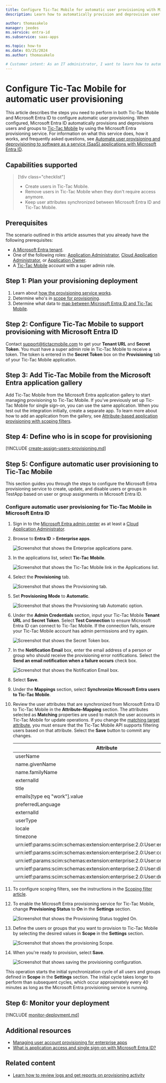 ```yaml
---
title: Configure Tic-Tac Mobile for automatic user provisioning with Microsoft Entra ID
description: Learn how to automatically provision and deprovision user accounts from Microsoft Entra ID to Tic-Tac Mobile.

author: thomasakelo
manager: jeedes
ms.service: entra-id
ms.subservice: saas-apps

ms.topic: how-to
ms.date: 03/25/2024
ms.author: thomasakelo

# Customer intent: As an IT administrator, I want to learn how to automatically provision and deprovision user accounts from Microsoft Entra ID to Tic-Tac Mobile so that I can streamline the user management process and ensure that users have the appropriate access to Tic-Tac Mobile.
---
```


# Configure Tic-Tac Mobile for automatic user provisioning

This article describes the steps you need to perform in both Tic-Tac Mobile and Microsoft Entra ID to configure automatic user provisioning. When configured, Microsoft Entra ID automatically provisions and deprovisions users and groups to [Tic-Tac Mobile](https://www.tictacmobile.com/) by using the Microsoft Entra provisioning service. For information on what this service does, how it works, and frequently asked questions, see [Automate user provisioning and deprovisioning to software as a service (SaaS) applications with Microsoft Entra ID](~/identity/app-provisioning/user-provisioning.md).


## Capabilities supported

> [!div class="checklist"]
> * Create users in Tic-Tac Mobile.
> * Remove users in Tic-Tac Mobile when they don't require access anymore.
> * Keep user attributes synchronized between Microsoft Entra ID and Tic-Tac Mobile.

## Prerequisites

The scenario outlined in this article assumes that you already have the following prerequisites:

* [A Microsoft Entra tenant](~/identity-platform/quickstart-create-new-tenant.md).
* One of the following roles: [Application Administrator](/entra/identity/role-based-access-control/permissions-reference#application-administrator), [Cloud Application Administrator](/entra/identity/role-based-access-control/permissions-reference#cloud-application-administrator), or [Application Owner](/entra/fundamentals/users-default-permissions#owned-enterprise-applications).
* A [Tic-Tac Mobile](https://www.tictacmobile.com/) account with a super admin role.


## Step 1: Plan your provisioning deployment

1. Learn about [how the provisioning service works](~/identity/app-provisioning/user-provisioning.md).
1. Determine who's in [scope for provisioning](~/identity/app-provisioning/define-conditional-rules-for-provisioning-user-accounts.md).
1. Determine what data to [map between Microsoft Entra ID and Tic-Tac Mobile](~/identity/app-provisioning/customize-application-attributes.md).

<a name='step-2-configure-tic-tac-mobile-to-support-provisioning-with-azure-ad'></a>

## Step 2: Configure Tic-Tac Mobile to support provisioning with Microsoft Entra ID

Contact support@tictacmobile.com to get your **Tenant URL** and **Secret Token**. You must have a super admin role in Tic-Tac Mobile to receive a token. The token is entered in the **Secret Token** box on the **Provisioning** tab of your Tic-Tac Mobile application.

<a name='step-3-add-tic-tac-mobile-from-the-azure-ad-application-gallery'></a>

## Step 3: Add Tic-Tac Mobile from the Microsoft Entra application gallery

Add Tic-Tac Mobile from the Microsoft Entra application gallery to start managing provisioning to Tic-Tac Mobile. If you've previously set up Tic-Tac Mobile for single sign-on, you can use the same application. When you test out the integration initially, create a separate app. To learn more about how to add an application from the gallery, see [Attribute-based application provisioning with scoping filters](~/identity/enterprise-apps/add-application-portal.md).

## Step 4: Define who is in scope for provisioning

[!INCLUDE [create-assign-users-provisioning.md](~/identity/saas-apps/includes/create-assign-users-provisioning.md)]

## Step 5: Configure automatic user provisioning to Tic-Tac Mobile

This section guides you through the steps to configure the Microsoft Entra provisioning service to create, update, and disable users or groups in TestApp based on user or group assignments in Microsoft Entra ID.

<a name='configure-automatic-user-provisioning-for-tic-tac-mobile-in-azure-ad'></a>

### Configure automatic user provisioning for Tic-Tac Mobile in Microsoft Entra ID

1. Sign in to the [Microsoft Entra admin center](https://entra.microsoft.com) as at least a [Cloud Application Administrator](~/identity/role-based-access-control/permissions-reference.md#cloud-application-administrator).
1. Browse to **Entra ID** > **Enterprise apps**.

	![Screenshot that shows the Enterprise applications pane.](common/enterprise-applications.png)

1. In the applications list, select **Tic-Tac Mobile**.

	![Screenshot that shows the Tic-Tac Mobile link in the Applications list.](common/all-applications.png)

1. Select the **Provisioning** tab.

	![Screenshot that shows the Provisioning tab.](common/provisioning.png)

1. Set **Provisioning Mode** to **Automatic**.

	![Screenshot that shows the Provisioning tab Automatic option.](common/provisioning-automatic.png)

1. Under the **Admin Credentials** section, input your Tic-Tac Mobile **Tenant URL** and **Secret Token**. Select **Test Connection** to ensure Microsoft Entra ID can connect to Tic-Tac Mobile. If the connection fails, ensure your Tic-Tac Mobile account has admin permissions and try again.

 	![Screenshot that shows the Secret Token box.](common/provisioning-testconnection-tenanturltoken.png)

1. In the **Notification Email** box, enter the email address of a person or group who should receive the provisioning error notifications. Select the **Send an email notification when a failure occurs** check box.

	![Screenshot that shows the Notification Email box.](common/provisioning-notification-email.png)

1. Select **Save**.

1. Under the **Mappings** section, select **Synchronize Microsoft Entra users to Tic-Tac Mobile**.

1. Review the user attributes that are synchronized from Microsoft Entra ID to Tic-Tac Mobile in the **Attribute-Mapping** section. The attributes selected as **Matching** properties are used to match the user accounts in Tic-Tac Mobile for update operations. If you change the [matching target attribute](~/identity/app-provisioning/customize-application-attributes.md), you must ensure that the Tic-Tac Mobile API supports filtering users based on that attribute. Select the **Save** button to commit any changes.

   |Attribute|Type|
   |---|---|
   |userName|String|
   |name.givenName|String|
   |name.familyName|String|
   |externalId|String|
   |title|String|
   |emails[type eq "work"].value|String|
   |preferredLanguage|String|
   |externalId|String|
   |userType|String|
   |locale|String|
   |timezone|String|
   |urn:ietf:params:scim:schemas:extension:enterprise:2.0:User:employeeNumber|String|
   |urn:ietf:params:scim:schemas:extension:enterprise:2.0:User:costCenter|String|
   |urn:ietf:params:scim:schemas:extension:enterprise:2.0:User:organization|String|
   |urn:ietf:params:scim:schemas:extension:enterprise:2.0:User:division|String|
   |urn:ietf:params:scim:schemas:extension:enterprise:2.0:User:department|String|

1. To configure scoping filters, see the instructions in the [Scoping filter  article](~/identity/app-provisioning/define-conditional-rules-for-provisioning-user-accounts.md).

1. To enable the Microsoft Entra provisioning service for Tic-Tac Mobile, change **Provisioning Status** to **On** in the **Settings** section.

	![Screenshot that shows the Provisioning Status toggled On.](common/provisioning-toggle-on.png)

1. Define the users or groups that you want to provision to Tic-Tac Mobile by selecting the desired values in **Scope** in the **Settings** section.

	![Screenshot that shows the provisioning Scope.](common/provisioning-scope.png)

1. When you're ready to provision, select **Save**.

	![Screenshot that shows saving the provisioning configuration.](common/provisioning-configuration-save.png)

This operation starts the initial synchronization cycle of all users and groups defined in **Scope** in the **Settings** section. The initial cycle takes longer to perform than subsequent cycles, which occur approximately every 40 minutes as long as the Microsoft Entra provisioning service is running.

## Step 6: Monitor your deployment

[!INCLUDE [monitor-deployment.md](~/identity/saas-apps/includes/monitor-deployment.md)]

## Additional resources

* [Managing user account provisioning for enterprise apps](~/identity/app-provisioning/configure-automatic-user-provisioning-portal.md)
* [What is application access and single sign-on with Microsoft Entra ID?](~/identity/enterprise-apps/what-is-single-sign-on.md)

## Related content

* [Learn how to review logs and get reports on provisioning activity](~/identity/app-provisioning/check-status-user-account-provisioning.md)
